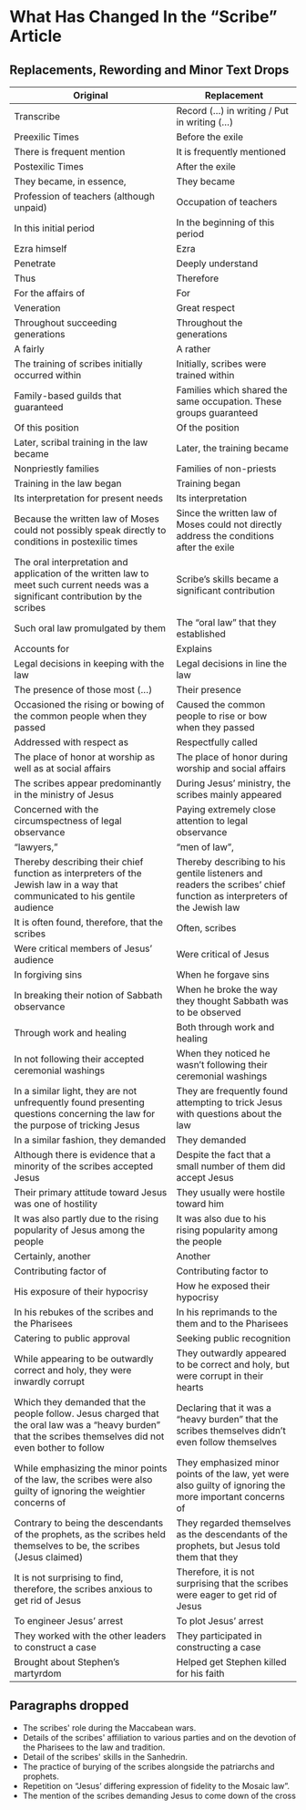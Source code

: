 # What Has Changed In the “Scribe” Article

## Replacements, Rewording and Minor Text Drops

| Original | Replacement |
| --- | ----------- |
| Transcribe | Record (…) in writing / Put in writing (…) |
| Preexilic Times | Before the exile |
| There is frequent mention | It is frequently mentioned |
| Postexilic Times | After the exile |
| They became, in essence, | They became |
| Profession of teachers (although unpaid) | Occupation of teachers |
| In this initial period | In the beginning of this period |
| Ezra himself | Ezra |
| Penetrate | Deeply understand |
| Thus | Therefore |
| For the affairs of | For |
| Veneration | Great respect |
| Throughout succeeding generations | Throughout the generations |
| A fairly | A rather |
| The training of scribes initially occurred within | Initially, scribes were trained within |
| Family-based guilds that guaranteed | Families which shared the same occupation. These groups guaranteed |
| Of this position | Of the position |
| Later, scribal training in the law became | Later, the training became |
| Nonpriestly families | Families of non-priests |
| Training in the law began | Training began |
| Its interpretation for present needs | Its interpretation |
| Because the written law of Moses could not possibly speak directly to conditions in postexilic times | Since the written law of Moses could not directly address the conditions after the exile |
| The oral interpretation and application of the written law to meet such current needs was a significant contribution by the scribes | Scribe’s skills became a significant contribution |
| Such oral law promulgated by them | The  “oral law” that they established |
| Accounts for | Explains |
| Legal decisions in keeping with the law | Legal decisions in line the law |
| The presence of those most (…) | Their presence |
| Occasioned the rising or bowing of the common people when they passed | Caused the common people to rise or bow when they passed |
| Addressed with respect as | Respectfully called |
| The place of honor at worship as well as at social affairs | The place of honor during worship and social affairs |
| The scribes appear predominantly in the ministry of Jesus | During Jesus’ ministry, the scribes mainly appeared |
| Concerned with the circumspectness of legal observance | Paying extremely close attention to legal observance |
| “lawyers,” | “men of law”, |
| Thereby describing their chief function as interpreters of the Jewish law in a way that communicated to his gentile audience | Thereby describing to his gentile listeners and readers the scribes’ chief function as interpreters of the Jewish law |
| It is often found, therefore, that the scribes | Often, scribes |
| Were critical members of Jesus’ audience | Were critical of Jesus |
| In forgiving sins | When he forgave sins |
| In breaking their notion of Sabbath observance | When he broke the way they thought Sabbath was to be observed |
| Through work and healing | Both through work and healing |
| In not following their accepted ceremonial washings | When they noticed he wasn’t  following their ceremonial washings |
| In a similar light, they are not unfrequently found presenting questions concerning the law for the purpose of tricking Jesus | They are frequently found attempting to trick Jesus with questions about the law |
| In a similar fashion, they demanded | They demanded |
| Although there is evidence that a minority of the scribes accepted Jesus | Despite the fact that a small number of them did accept Jesus |
| Their primary attitude toward Jesus was one of hostility | They usually were hostile toward him |
| It was also partly due to the rising popularity of Jesus among the people | It was also due to his rising popularity among the people |
| Certainly, another | Another |
| Contributing factor of | Contributing factor to |
| His exposure of their hypocrisy | How he exposed their hypocrisy |
| In his rebukes of the scribes and the Pharisees | In his reprimands to the them and to the Pharisees |
| Catering to public approval | Seeking public recognition |
| While appearing to be outwardly correct and holy, they were inwardly corrupt | They outwardly appeared to be correct and holy, but were corrupt in their hearts |
| Which they demanded that the people follow. Jesus charged that the oral law was a “heavy burden” that the scribes themselves did not even bother to follow | Declaring that it was a “heavy burden” that the scribes themselves didn’t even follow themselves |
| While emphasizing the minor points of the law, the scribes were also guilty of ignoring the weightier concerns of | They emphasized minor points of the law, yet were also guilty of ignoring the more important concerns of |
| Contrary to being the descendants of the prophets, as the scribes held themselves to be, the scribes (Jesus claimed) | They regarded themselves as the descendants of the prophets, but Jesus told them that they |
| It is not surprising to find, therefore, the scribes anxious to get rid of Jesus | Therefore, it is not surprising that the scribes were eager to get rid of Jesus |
| To engineer Jesus’ arrest | To plot Jesus’ arrest |
| They worked with the other leaders to construct a case | They participated in constructing a case |
| Brought about Stephen’s martyrdom | Helped get Stephen killed for his faith |

## Paragraphs dropped
- The scribes' role during the Maccabean wars.
- Details of the scribes' affiliation to various parties and on the devotion of the Pharisees to the law and tradition.
- Detail of the scribes' skills in the Sanhedrin. 
- The practice of burying of the scribes alongside the patriarchs and prophets.
- Repetition on “Jesus’ differing expression of fidelity to the Mosaic law”.
- The mention of the scribes demanding Jesus to come down of the cross